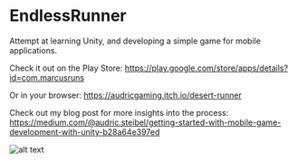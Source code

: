 # EndlessRunner

Attempt at learning Unity, and developing a simple game for mobile applications. 

Check it out on the Play Store: https://play.google.com/store/apps/details?id=com.marcusruns 

Or in your browser: https://audricgaming.itch.io/desert-runner

Check out my blog post for more insights into the process: https://medium.com/@audric.steibel/getting-started-with-mobile-game-development-with-unity-b28a64e397ed

![alt text](https://lh3.googleusercontent.com/QXhMjXHgmjL8DmRqS7IXdMH2YLbFIPByWtg-btAZIUo6w_Df2b5EjEBLwubkq1cDAmA=w1440-h620-rw "Preview")


